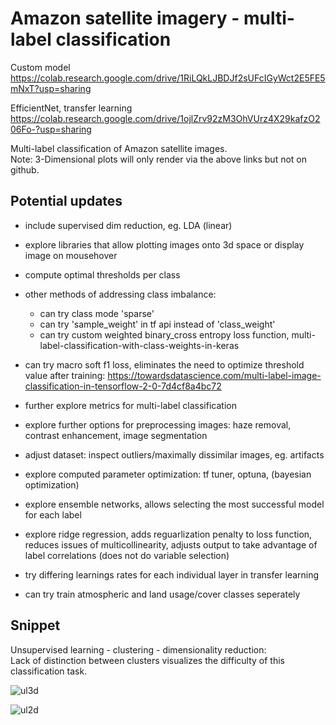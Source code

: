 # Amazon satellite imagery - multi-label classification

Custom model  
https://colab.research.google.com/drive/1RiLQkLJBDJf2sUFcIGyWct2E5FE5mNxT?usp=sharing

EfficientNet, transfer learning  
https://colab.research.google.com/drive/1ojlZrv92zM3OhVUrz4X29kafzO206Fo-?usp=sharing

Multi-label classification of Amazon satellite images.  
Note: 3-Dimensional plots will only render via the above links but not on github.

## Potential updates
- include supervised dim reduction, eg. LDA (linear)
- explore libraries that allow plotting images onto 3d space or display image on mousehover

- compute optimal thresholds per class
- other methods of addressing class imbalance: 
  - can try class mode 'sparse'
  - can try 'sample_weight' in tf api instead of 'class_weight' 
  - can try custom weighted binary_cross entropy loss function, multi-label-classification-with-class-weights-in-keras
- can try macro soft f1 loss, eliminates the need to optimize threshold value after training: https://towardsdatascience.com/multi-label-image-classification-in-tensorflow-2-0-7d4cf8a4bc72
- further explore metrics for multi-label classification 

- explore further options for preprocessing images: haze removal, contrast enhancement, image segmentation
- adjust dataset: inspect outliers/maximally dissimilar images, eg. artifacts

- explore computed parameter optimization: tf tuner, optuna, (bayesian optimization)
- explore ensemble networks, allows selecting the most successful model for each label  
- explore ridge regression, adds reguarlization penalty to loss function, reduces issues of multicollinearity, adjusts output to take advantage of label correlations (does not do variable selection)
- try differing learnings rates for each individual layer in transfer learning
- can try train atmospheric and land usage/cover classes seperately

## Snippet

Unsupervised learning - clustering - dimensionality reduction:  
Lack of distinction between clusters visualizes the difficulty of this classification task.

![ul3d](https://user-images.githubusercontent.com/79493809/230720566-eb547597-1093-44f6-98f2-50615994aa57.png)

![ul2d](https://user-images.githubusercontent.com/79493809/230720574-2130a756-279e-479a-a96a-4ec359bf8644.png)


